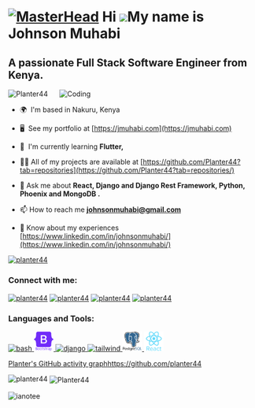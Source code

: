 [![MasterHead](https://developers.giphy.com/branch/master/static/api-512d36c09662682717108a38bbb5c57d.gif)](https://github.com/planter44)
Hi ![](https://user-images.githubusercontent.com/18350557/176309783-0785949b-9127-417c-8b55-ab5a4333674e.gif)My name is Johnson Muhabi 
====================================================================================================================================

A passionate Full Stack Software Engineer from Kenya.
--------------------------------------------                   
<img align= "right" alt= "Coding" width="400" src= "https://cdn.dribbble.com/users/1162077/screenshots/3848914/programmer.gif"/>

<p align="left"> <img src="https://komarev.com/ghpvc/?username=Planter44&label=Profile%20views&color=0e75b6&style=flat" alt="Planter44" /> </p>



- 🌍  I'm based in Nakuru, Kenya
- 🖥️  See my portfolio at [https://jmuhabi.com](https://jmuhabi.com)
  
-  🧠  I'm currently learning **Flutter,**

- 👨‍💻 All of my projects are available at [https://github.com/Planter44?tab=repositories](https://github.com/Planter44?tab=repositories/)

- 💬 Ask me about **React, Django and Django Rest Framework, Python, Phoenix and MongoDB .**

- 📫 How to reach me **johnsonmuhabi@gmail.com**

- 📄 Know about my experiences [https://www.linkedin.com/in/johnsonmuhabi/](https://www.linkedin.com/in/johnsonmuhabi/)



<p align="left"> <a href="https://twitter.com/Planter_44" target="blank"><img src="https://img.shields.io/twitter/follow/Planter44?logo=twitter&style=for-the-badge" alt="planter44" /></a> </p>


<h3 align="left">Connect with me:</h3>
<p align="left">
<a href="https://twitter.com/planter_44" target="blank"><img align="center" src="https://raw.githubusercontent.com/rahuldkjain/github-profile-readme-generator/master/src/images/icons/Social/twitter.svg" alt="planter44" height="30" width="40" /></a>
<a href="https://www.linkedin.com/in/johnsonmuhabi/" target="blank"><img align="center" src="https://raw.githubusercontent.com/rahuldkjain/github-profile-readme-generator/master/src/images/icons/Social/linked-in-alt.svg" alt="planter44" height="30" width="40" /></a>
<a href="https://www.facebook.com/planter.planter.505?mibextid=ZbWKwL" target="blank"><img align="center" src="https://raw.githubusercontent.com/rahuldkjain/github-profile-readme-generator/master/src/images/icons/Social/facebook.svg" alt="planter44" height="30" width="40" /></a>
<a href="https://www.instagram.com/planter444/profilecard/?igsh=MWYxZ2hjY3pncmNqaQ==" target="blank"><img align="center" src="https://raw.githubusercontent.com/rahuldkjain/github-profile-readme-generator/master/src/images/icons/Social/instagram.svg" alt="planter44" height="30" width="40" /></a>
</p>

<h3 align="left">Languages and Tools:</h3>
 </a> <a href="https://www.gnu.org/software/bash/" target="_blank" rel="noreferrer"> <img src="https://www.vectorlogo.zone/logos/gnu_bash/gnu_bash-icon.svg" alt="bash" width="40" height="40"/>
</a> <a href="https://getbootstrap.com" target="_blank" rel="noreferrer"> <img src="https://raw.githubusercontent.com/devicons/devicon/master/icons/bootstrap/bootstrap-plain-wordmark.svg" alt="bootstrap" width="40" height="40"/> 
<a href="https://www.djangoproject.com/" target="_blank" rel="noreferrer"> <img src="https://cdn.worldvectorlogo.com/logos/django.svg" alt="django" width="40" height="40"/>
 <a href="https://tailwindcss.com/" target="_blank" rel="noreferrer"> <img src="https://www.vectorlogo.zone/logos/tailwindcss/tailwindcss-icon.svg" alt="tailwind" width="40" height="40"/> 
 <a href="https://www.postgresql.org" target="_blank" rel="noreferrer"> <img src="https://raw.githubusercontent.com/devicons/devicon/master/icons/postgresql/postgresql-original-wordmark.svg" alt="postgresql" width="40" height="40"/>
 <a href="https://reactjs.org/" target="_blank" rel="noreferrer"> <img src="https://raw.githubusercontent.com/devicons/devicon/master/icons/react/react-original-wordmark.svg" alt="react" width="40" height="40"/> 

[Planter's GitHub activity graph](https://activity-graph.herokuapp.com/graph?username=planter44&&theme=xcode)https://github.com/planter44

<p><img align="left" src="https://github-readme-stats.vercel.app/api/top-langs?username=planter44&show_icons=true&locale=en&layout=compact&theme=tokyonight" alt="planter44" /></p>

<p>&nbsp;<img align="center" src="https://github-readme-stats.vercel.app/api?username=planter44&show_icons=true&locale=en&theme=tokyonight" alt="Planter44" /></p>

<p><img align="center" src="https://github-readme-streak-stats.herokuapp.com/?user=ianotee&&theme=tokyonight" alt="ianotee" /></p>


